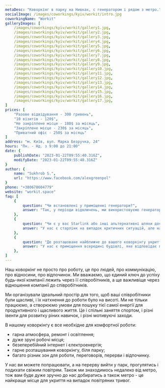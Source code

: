 ```yaml
---
metaDesc: "Коворкінг в парку на Нивках, с генератором і рядом з метро."
socialImage: /images/coworkings/kyiv/workit/intro.jpg
coworkingName: "Workit"
galleryImages: [
	/images/coworkings/kyiv/workit/gallery1.jpg,
	/images/coworkings/kyiv/workit/gallery2.jpg,
	/images/coworkings/kyiv/workit/gallery3.jpg,
	/images/coworkings/kyiv/workit/gallery4.jpg,
	/images/coworkings/kyiv/workit/gallery5.jpg,
	/images/coworkings/kyiv/workit/gallery6.jpg,
	/images/coworkings/kyiv/workit/gallery7.jpg,
	/images/coworkings/kyiv/workit/gallery8.jpg,
	/images/coworkings/kyiv/workit/gallery9.jpg,
	/images/coworkings/kyiv/workit/gallery10.jpg,
	/images/coworkings/kyiv/workit/gallery11.jpg,
	/images/coworkings/kyiv/workit/gallery12.jpg,
	/images/coworkings/kyiv/workit/gallery13.jpg,
	/images/coworkings/kyiv/workit/gallery14.jpg,
	/images/coworkings/kyiv/workit/gallery15.jpg,
	/images/coworkings/kyiv/workit/gallery16.jpg,
	/images/coworkings/kyiv/workit/gallery17.jpg,
]
prices: [
	"Разове відвідування - 300 гривень",
	"10 візитів - 120$",
	"Не закріплене місце - 180$ за місяць",
	"Закріплене місце - 230$ за місяць",
	"Приватний офіс - 250$ за місяць"
]
address: "м. Київ, вул. Марка Безручка, 24"
hours: "Пн. - Нд. з 9:00 до 21:00"
date: {
	publishDate: "2023-01-22T09:55:40.316Z",
	modifyDate: "2023-01-22T09:55:40.316Z"
}
author: {
	name: "Sukhrob S.",
	url: "https://www.facebook.com/alexgreenpol"
}
phone: "+380678604779"
website: "workit.space"
faq: [
	{
		question: "Чи встановлені у приміщенні генератори?", 
		answer: "Так, у періоди відключень, ми використовуємо генератор."
	},
	{
		question: "Чи є у вас Starlink або інші альтернативні шляхи доступу до інтернету?", 
		answer: "У нас є старлінк на випадок критичних ситуацій, але наш інтернет від провайдера працює від генератора."
	},
	{
		question: "Де розташоване найближче до вашого коворкінгу укриття?", 
		answer: "У нас є приміщення всередині будівлі, яке відповідає правилу двох стін, обладнане вбиральнями. Напроти в будинку є підвал, а до метро «Нивки» йти 7 хвилин."
	},
]
---
```


Наш коворкінг не просто про роботу, це про людей, про коммунікацію, про відносини, про відпочинок. Ми вважаємо, що єдиний ключ до успіху будь-якої компанії лежить через її співробітників, а ще важливіще через відношення компанії до співробітників.

Ми організували ідеальний простір для того, щоб ваші співробітники були щасливі, і їх натхнення до роботи було на висоті. Ми не тільки працюємо, а створюємо умови для пошуку тієї самої енергії для продуктивного і щасливого життя. Це і спільні заняття спортом, і різні івенти для розвитку ріних навичок, і різні мотивуючі заходи.

В нашому коворкінгу є все необхідне для комфортної роботи:

-   гарна атмосфера, ремонт і освітлення;
-   дуже зруні робочі місця;
-   безеперебійний інтернет і єлектроенергія;
-   гарне розташування коворкінгу, біля парку;
-   багато різник зон для роботи, переговорів, перерви і відпочинку.

У нас ви можете попрацювати, а на перерву вийти у парк, прогулятись і подихати свіжим повітрям. Також ми знаходимось недалеко від метро, тож вам буде дуже зручно до нас добиратись а також метро - це найкраще місце для укриття на випадок повітряних тривог.
